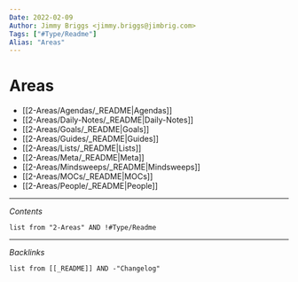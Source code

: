 ```yaml
---
Date: 2022-02-09
Author: Jimmy Briggs <jimmy.briggs@jimbrig.com>
Tags: ["#Type/Readme"]
Alias: "Areas"
---
```


# Areas

- [[2-Areas/Agendas/_README|Agendas]]
- [[2-Areas/Daily-Notes/_README|Daily-Notes]]
- [[2-Areas/Goals/_README|Goals]]
- [[2-Areas/Guides/_README|Guides]]
- [[2-Areas/Lists/_README|Lists]]
- [[2-Areas/Meta/_README|Meta]]
- [[2-Areas/Mindsweeps/_README|Mindsweeps]]
- [[2-Areas/MOCs/_README|MOCs]]
- [[2-Areas/People/_README|People]]


***


*Contents*

```dataview
list from "2-Areas" AND !#Type/Readme
```

***

*Backlinks*

```dataview
list from [[_README]] AND -"Changelog"
```